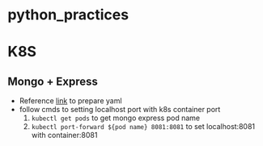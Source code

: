# python_practices


# K8S

## Mongo + Express
- Reference [link](https://www.bogotobogo.com/DevOps/Docker/Docker_Kubernetes_MongoDB_MongoExpress.php) to prepare yaml
- follow cmds to setting localhost port with k8s container port
  1. `kubectl get pods` to get mongo express pod name
  1. `kubectl port-forward ${pod name} 8081:8081` to set localhost:8081 with container:8081